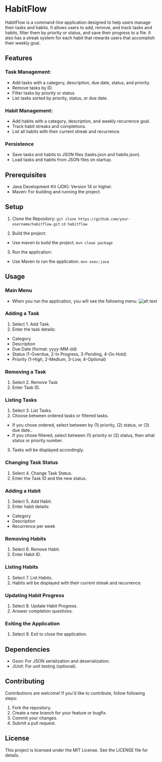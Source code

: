# HabitFlow

HabitFlow is a command-line application designed to help users manage their tasks and habits. It allows users to add, remove, and track tasks and habits, filter them by priority or status, and save their progress to a file. It also has a streak system for each habit that rewards users that accomplish their weekly goal.

## Features

### Task Management: 

- Add tasks with a category, description, due date, status, and priority.
- Remove tasks by ID.
- Filter tasks by priority or status
- List tasks sorted by priority, status, or due date.

### Habit Management:

- Add habits with a category, description, and weekly recurrence goal.
- Track habit streaks and completions.
- List all habits with their current streak and recurrence.

### Persistence 

- Save tasks and habits to JSON files (tasks.json and habits.json).
- Load tasks and habits from JSON files on startup.

## Prerequisites

- Java Development Kit (JDK): Version 14 or higher.
- Maven: For building and running the project.

## Setup 

1. Clone the Repository: 
 ```git clone https://github.com/your-username/habitflow.git```
 ```cd habitflow```

2. Build the project:
- Use maven to build the project.
```mvn clean package```

3. Run the application:
- Use Maven to run the application.
```mvn exec:java```

## Usage

### Main Menu 
- When you run the application, you will see the following menu:
![alt text](CLI.png)

### Adding a Task 
1. Select 1. Add Task.
2. Enter the task details: 
- Category
- Description
- Due Date (format: yyyy-MM-dd)
- Status (1-Overdue, 2-In Progress, 3-Pending, 4-On Hold)
- Priority (1-High, 2-Medium, 3-Low, 4-Optional)

### Removing a Task 
1. Select 2. Remove Task
2. Enter Task ID.

### Listing Tasks
1. Select 3. List Tasks.
2. Choose between ordered tasks or filtered tasks.
- If you chose ordered, select between by (1) priority, (2) status, or (3) due date..
- If you chose filtered, select between (1) priority or (2) status, then what status or priority number.
3. Tasks will be displayed accordingly. 

### Changing Task Status 
1. Select 4. Change Task Status.
2. Enter the Task ID and the new status.

### Adding a Habit
1. Select 5. Add Habit.
2. Enter habit details:
- Category
- Description 
- Recurrence per week

### Removing Habits 
1. Select 6. Remove Habit.
2. Enter Habit ID.

### Listing Habits
1. Select 7. List Habits.
2. Habits will be displayed with their current streak and recurrence.

### Updating Habit Progress
1. Select 8. Update Habit Progress.
2. Answer completion questions.

### Exiting the Application
1. Select 9. Exit to close the application.

## Dependencies
- Gson: For JSON serialization and deserialization.
- JUnit: For unit testing (optional).

## Contributing
Contributions are welcome! If you'd like to contribute, follow following steps:

1. Fork the repository.
2. Create a new branch for your feature or bugfix.
3. Commit your changes.
4. Submit a pull request.

## License 
This project is licensed under the MIT License. See the LICENSE file for details.